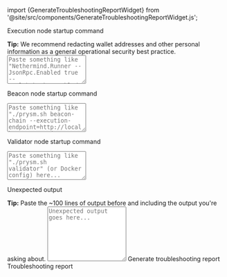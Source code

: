 import {GenerateTroubleshootingReportWidget} from '@site/src/components/GenerateTroubleshootingReportWidget.js';

<GenerateTroubleshootingReportWidget />

<div class='troubleshooting-report-area'>
    <p>Execution node startup command</p>
    <span><strong>Tip:</strong> We recommend redacting wallet addresses and other personal information as a general operational security best practice.</span>
    <textarea rows="4" placeholder='Paste something like "Nethermind.Runner --JsonRpc.Enabled true --HealthChecks.Enabled true" (or Docker config) here...'></textarea>
    <p>Beacon node startup command</p>
    <textarea rows="4" placeholder='Paste something like "./prysm.sh beacon-chain --execution-endpoint=http://localhost:8551 --jwt-secret=path/to/jwt.hex" (or Docker config) here...'></textarea>
    <p>Validator node startup command</p>
    <textarea rows="4" placeholder='Paste something like "./prysm.sh validator" (or Docker config) here...'></textarea>
    <p>Unexpected output</p>
    <span><strong>Tip:</strong> Paste the ~100 lines of output before and including the output you're asking about.</span>
    <textarea rows="8" placeholder='Unexpected output goes here...'></textarea>
    <a id='generate-report' class='generate-report'>Generate troubleshooting report</a>
    <div class='generated-report'>Troubleshooting report</div>
</div>